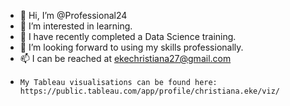 - 👋 Hi, I’m @Professional24
- 👀 I’m interested in learning.
- 🌱 I have recently completed a Data Science training.
- 💞️ I’m looking forward to using my skills professionally.
- 📫 I can be reached at ekechristiana27@gmail.com
-     My Tableau visualisations can be found here: https://public.tableau.com/app/profile/christiana.eke/viz/

<!---
Professional24/Professional24 is a ✨ special ✨ repository because its `README.md` (this file) appears on your GitHub profile.
You can click the Preview link to take a look at your changes.
--->
